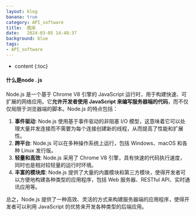 ```yaml
---
layout: blog
banana: true
category: API_software
title:  图床
date:   2024-03-05 14:48:37
background: blue
tags:
- API_software
---
```


* content
{:toc}








#### 什么是node . js

Node.js 是一个基于 Chrome V8 引擎的 JavaScript 运行时，用于构建快速、可扩展的网络应用。它**允许开发者使用 JavaScript 来编写服务器端的代码**，而不仅仅局限于浏览器端的脚本。Node.js 的特点包括：

1. **事件驱动**: Node.js 使用基于事件驱动的非阻塞 I/O 模型，这意味着它可以处理大量并发连接而不需要为每个连接创建新的线程，从而提高了性能和扩展性。
2. **跨平台**: Node.js 可以在多种操作系统上运行，包括 Windows、macOS 和各种 Linux 发行版。
3. **轻量和高效**: Node.js 采用了 Chrome V8 引擎，具有快速的代码执行速度，同时也是相对较轻量的运行时环境。
4. **丰富的模块库**: Node.js 提供了大量的内置模块和第三方模块，使得开发者可以方便地构建各种类型的应用程序，包括 Web 服务器、RESTful API、实时通讯应用等。

总之，Node.js 提供了一种高效、灵活的方式来构建服务器端的应用程序，使得开发者可以利用 JavaScript 的优势来开发各种类型的后端应用。
